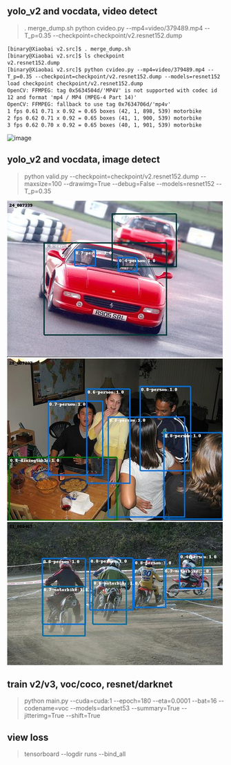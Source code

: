 ## yolo_v2 and vocdata, video detect
> . merge_dump.sh
> python cvideo.py --mp4=video/379489.mp4 --T_p=0.35 --checkpoint=checkpoint/v2.resnet152.dump
```
[binary@Xiaobai v2.src]$ . merge_dump.sh
[binary@Xiaobai v2.src]$ ls checkpoint
v2.resnet152.dump
[binary@Xiaobai v2.src]$ python cvideo.py --mp4=video/379489.mp4 --T_p=0.35 --checkpoint=checkpoint/v2.resnet152.dump --models=resnet152
load checkpoint checkpoint/v2.resnet152.dump
OpenCV: FFMPEG: tag 0x5634504d/'MP4V' is not supported with codec id 12 and format 'mp4 / MP4 (MPEG-4 Part 14)'
OpenCV: FFMPEG: fallback to use tag 0x7634706d/'mp4v'
1 fps 0.61 0.71 x 0.92 = 0.65 boxes (42, 1, 898, 539) motorbike
2 fps 0.62 0.71 x 0.92 = 0.65 boxes (41, 1, 900, 539) motorbike
3 fps 0.62 0.70 x 0.92 = 0.65 boxes (40, 1, 901, 539) motorbike
```
![image](https://github.com/isnowran/yolo/blob/master/demo.v2_voc.detect.jpg/v2_voc_411907.gif)

## yolo_v2 and vocdata, image detect
> python valid.py --checkpoint=checkpoint/v2.resnet152.dump --maxsize=100 --drawimg=True --debug=False --models=resnet152 --T_p=0.35

![image](https://github.com/isnowran/yolo/blob/master/demo.v2_voc.detect.jpg/24_007339.jpg)
![image](https://github.com/isnowran/yolo/blob/master/demo.v2_voc.detect.jpg/28_007237.jpg)
![image](https://github.com/isnowran/yolo/blob/master/demo.v2_voc.detect.jpg/31_000467.jpg)

## train v2/v3, voc/coco, resnet/darknet
> python main.py --cuda=cuda:1 --epoch=180 --eta=0.0001 --bat=16 --codename=voc --models=darknet53 --summary=True --jitterimg=True --shift=True

## view loss
> tensorboard --logdir runs --bind_all
